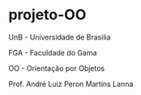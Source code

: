 # projeto-OO
UnB - Universidade de Brasilia

FGA - Faculdade do Gama

OO - Orientação por Objetos

Prof. André Luiz Peron Martins Lanna
